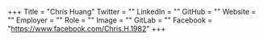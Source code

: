 +++
Title = "Chris Huang"
Twitter = ""
LinkedIn = ""
GitHub = ""
Website = ""
Employer = ""
Role = ""
Image = ""
GitLab = ""
Facebook = "https://www.facebook.com/Chris.H.1982"
+++
